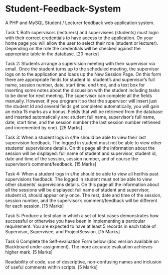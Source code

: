 # Student-Feedback-System
 A PHP and MySQL Student / Lecturer feedback web application system.  

Task 1: Both supervisors (lecturers) and supervisees (students) must login with their correct credentials to have access to the application. On your home page you will allow the user to select their role (student or lecturer). Depending on the role the credentials will be checked against the appropriate table in the database.  [20 marks] 

Task 2: Students arrange a supervision meeting with their supervisor via email. Once the student turns up to the scheduled meeting, the supervisor logs on to the application and loads up the New Session Page. On this form there are appropriate fields for student Id, student’s and supervisor’s full name, session number, date, start time, end time, and a text box for inserting some notes about the discussion with the student including tasks to be done for next meeting. The supervisor can complete all the fields manually. However, if you program it so that the supervisor will insert just the student Id and several fields get completed automatically, you will gain an extra 15 marks as a bonus. Fields that will be retrieved from the database and inserted automatically are: student full name, supervisor’s full name, date, start time, and the session number (the last session number retrieved and incremented by one). [25 Marks]  


Task 3: When a student logs in s/he should be able to view their last supervision feedback. The logged in student must not be able to view other students’ supervisions details. On this page all the information about the session will be displayed: full name of student and supervisor, student id, date and time of the session, session number, and of course the supervisor’s comment/feedback.  [15 Marks] 

Task 4:  When a student logs in s/he should be able to view all her/his past supervisions feedback. The logged in student must not be able to view other students’ supervisions details. On this page all the information about all the sessions will be displayed:  full name of student and supervisor, student id, should appear only once. The rest, date and time of the session, session number, and the supervisor’s comment/feedback will be different for each session.  [15 Marks] 

Task 5: Produce a test plan in which a set of test cases demonstrates how successful or otherwise you have been in implementing a particular requirement. You are expected to have at least 5 records in each table of Supervisor, Supervisee, and ProjectSession. [15 Marks] 

Task 6 Complete the Self-evaluation Form below (doc version available on Blackboard under assignment). The more accurate evaluation achieves higher mark.  [5 Marks] 

Readability of code, use of descriptive, non-confusing names and inclusion of useful comments within scripts.           [5 Marks] 
 
